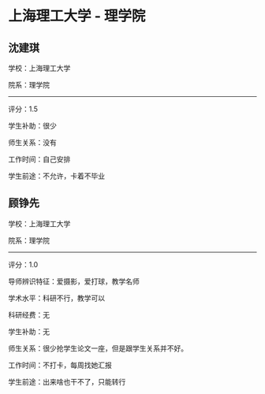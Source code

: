 # 上海理工大学 - 理学院

## 沈建琪

学校：上海理工大学

院系：理学院

* * *

评分：1.5

学生补助：很少

师生关系：没有

工作时间：自己安排

学生前途：不允许，卡着不毕业

## 顾铮先

学校：上海理工大学

院系：理学院

* * *

评分：1.0

导师辨识特征：爱摄影，爱打球，教学名师

学术水平：科研不行，教学可以

科研经费：无

学生补助：无

师生关系：很少抢学生论文一座，但是跟学生关系并不好。

工作时间：不打卡，每周找她汇报

学生前途：出来啥也干不了，只能转行